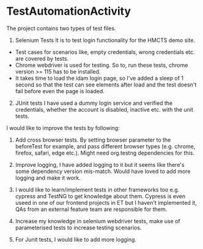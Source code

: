 # TestAutomationActivity

The project contains two types of test files.
1. Selenium Tests
It is to test login functionality for the HMCTS demo site.
 - Test cases for scenarios like, empty credentials, wrong credentials etc. are covered by tests.
 - Chrome webdriver is used for testing. So to, run these tests, chrome version >= 115 has to be installed.
 - It takes time to load the idam login page, so I've added a sleep of 1 second so that the test can see elements after load and the test doesn't fail before even the page is loaded.
  
2. JUnit tests
   I have used a dummy login service and verified the credentials, whether the account is disabled, inactive etc. with the unit tests.
   
I would like to improve the tests by following:

1. Add cross browser tests. By setting browser parameter to the beforeTest for example, and pass different browser types (e.g. chrome, firefox, safari, edge etc.). Might need org.testng dependencies for this.

2. Improve logging, I have added logging to it but it seems like there's some dependency version mis-match. Would have loved to add more logging and make it work.

3. I would like to learn/implement tests in other frameworks too e.g. cypress and TestNG to get knowledge about them. Cypress is even useed in one of our frontend projects in ET but I haven't implemented it, QAs from an external feature team are responsible for them.

4. Increase my knowledge in selenium webdriver tests, make use of parameterised tests to increase testing scenarios.

5. For Junit tests, I would like to add more logging. 

